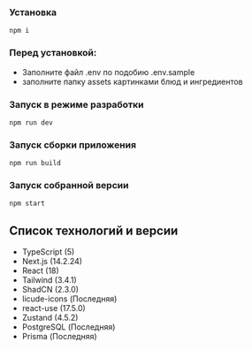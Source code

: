 ### Установка

`npm i`

### Перед установкой:
- Заполните файл .env по подобию .env.sample
- заполните папку assets картинками блюд и ингредиентов

### Запуск в режиме разработки

`npm run dev`

### Запуск сборки приложения

`npm run build`

### Запуск собранной версии

`npm start`

## Список технологий и версии

- TypeScript (5)
- Next.js (14.2.24)
- React (18)
- Tailwind (3.4.1)
- ShadCN (2.3.0)
- licude-icons (Последняя)
- react-use (17.5.0)
- Zustand (4.5.2)
- PostgreSQL (Последняя)
- Prisma (Последняя)
